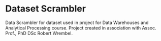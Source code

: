 # Dataset Scrambler
Data Scrambler for dataset used in project for Data Warehouses and Analytical Processing course.
Project created in association with Assoc. Prof., PhD DSc Robert Wrembel.

